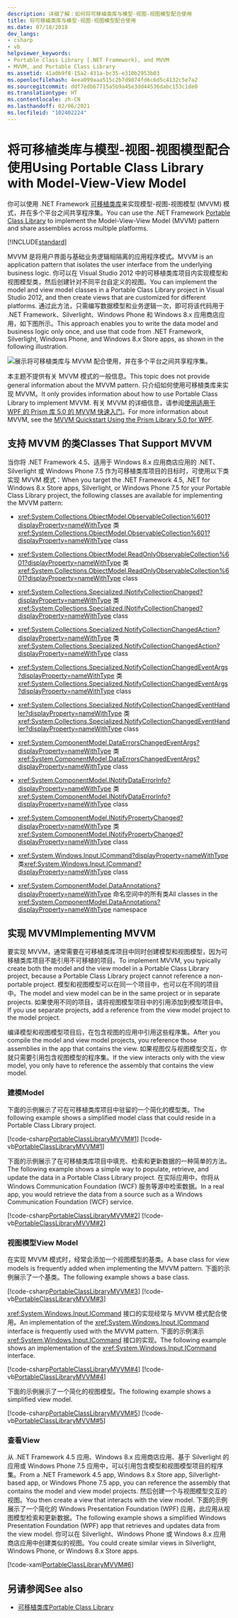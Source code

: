 ```yaml
---
description: 详细了解：如何将可移植类库与模型-视图-视图模型配合使用
title: 将可移植类库与模型-视图-视图模型配合使用
ms.date: 07/18/2018
dev_langs:
- csharp
- vb
helpviewer_keywords:
- Portable Class Library [.NET Framework], and MVVM
- MVVM, and Portable Class Library
ms.assetid: 41a0b9f8-15a2-431a-bc35-e310b2953b03
ms.openlocfilehash: 4eea099aaa515c2b7d9874fd6c6d5c4132c5e7a2
ms.sourcegitcommit: ddf7edb67715a5b9a45e3dd44536dabc153c1de0
ms.translationtype: HT
ms.contentlocale: zh-CN
ms.lasthandoff: 02/06/2021
ms.locfileid: "102402224"
---
```

# <a name="using-portable-class-library-with-model-view-view-model"></a><span data-ttu-id="fa694-103">将可移植类库与模型-视图-视图模型配合使用</span><span class="sxs-lookup"><span data-stu-id="fa694-103">Using Portable Class Library with Model-View-View Model</span></span>

<span data-ttu-id="fa694-104">你可以使用 .NET Framework [可移植类库](portable-class-library.md)来实现模型-视图-视图模型 (MVVM) 模式，并在多个平台之间共享程序集。</span><span class="sxs-lookup"><span data-stu-id="fa694-104">You can use the .NET Framework [Portable Class Library](portable-class-library.md) to implement the Model-View-View Model (MVVM) pattern and share assemblies across multiple platforms.</span></span>

[!INCLUDE[standard](../../../includes/pcl-to-standard.md)]

 <span data-ttu-id="fa694-105">MVVM 是将用户界面与基础业务逻辑相隔离的应用程序模式。</span><span class="sxs-lookup"><span data-stu-id="fa694-105">MVVM is an application pattern that isolates the user interface from the underlying business logic.</span></span> <span data-ttu-id="fa694-106">你可以在 Visual Studio 2012 中的可移植类库项目内实现模型和视图模型类，然后创建针对不同平台自定义的视图。</span><span class="sxs-lookup"><span data-stu-id="fa694-106">You can implement the model and view model classes in a Portable Class Library project in Visual Studio 2012, and then create views that are customized for different platforms.</span></span> <span data-ttu-id="fa694-107">通过此方法，只需编写数据模型和业务逻辑一次，即可将该代码用于 .NET Framework、Silverlight、Windows Phone 和 Windows 8.x 应用商店应用，如下图所示。</span><span class="sxs-lookup"><span data-stu-id="fa694-107">This approach enables you to write the data model and business logic only once, and use that code from .NET Framework, Silverlight, Windows Phone, and Windows 8.x Store apps, as shown in the following illustration.</span></span>

 ![展示将可移植类库与 MVVM 配合使用，并在多个平台之间共享程序集。](./media/using-portable-class-library-with-model-view-view-model/mvvm-share-assemblies-across-platforms.png)

 <span data-ttu-id="fa694-109">本主题不提供有关 MVVM 模式的一般信息。</span><span class="sxs-lookup"><span data-stu-id="fa694-109">This topic does not provide general information about the MVVM pattern.</span></span> <span data-ttu-id="fa694-110">只介绍如何使用可移植类库来实现 MVVM。</span><span class="sxs-lookup"><span data-stu-id="fa694-110">It only provides information about how to use Portable Class Library to implement MVVM.</span></span> <span data-ttu-id="fa694-111">有关 MVVM 的详细信息，请参阅[使用适用于 WPF 的 Prism 库 5.0 的 MVVM 快速入门](/previous-versions/msp-n-p/gg430857(v=pandp.40))。</span><span class="sxs-lookup"><span data-stu-id="fa694-111">For more information about MVVM, see the [MVVM Quickstart Using the Prism Library 5.0 for WPF](/previous-versions/msp-n-p/gg430857(v=pandp.40)).</span></span>

## <a name="classes-that-support-mvvm"></a><span data-ttu-id="fa694-112">支持 MVVM 的类</span><span class="sxs-lookup"><span data-stu-id="fa694-112">Classes That Support MVVM</span></span>

 <span data-ttu-id="fa694-113">当你将 .NET Framework 4.5、适用于 Windows 8.x 应用商店应用的 .NET、Silverlight 或 Windows Phone 7.5 作为可移植类库项目的目标时，可使用以下类实现 MVVM 模式：</span><span class="sxs-lookup"><span data-stu-id="fa694-113">When you target the .NET Framework 4.5, .NET for Windows 8.x Store apps, Silverlight, or Windows Phone 7.5 for your Portable Class Library project, the following classes are available for implementing the MVVM pattern:</span></span>

- <span data-ttu-id="fa694-114"><xref:System.Collections.ObjectModel.ObservableCollection%601?displayProperty=nameWithType> 类</span><span class="sxs-lookup"><span data-stu-id="fa694-114"><xref:System.Collections.ObjectModel.ObservableCollection%601?displayProperty=nameWithType> class</span></span>

- <span data-ttu-id="fa694-115"><xref:System.Collections.ObjectModel.ReadOnlyObservableCollection%601?displayProperty=nameWithType> 类</span><span class="sxs-lookup"><span data-stu-id="fa694-115"><xref:System.Collections.ObjectModel.ReadOnlyObservableCollection%601?displayProperty=nameWithType> class</span></span>

- <span data-ttu-id="fa694-116"><xref:System.Collections.Specialized.INotifyCollectionChanged?displayProperty=nameWithType> 类</span><span class="sxs-lookup"><span data-stu-id="fa694-116"><xref:System.Collections.Specialized.INotifyCollectionChanged?displayProperty=nameWithType> class</span></span>

- <span data-ttu-id="fa694-117"><xref:System.Collections.Specialized.NotifyCollectionChangedAction?displayProperty=nameWithType> 类</span><span class="sxs-lookup"><span data-stu-id="fa694-117"><xref:System.Collections.Specialized.NotifyCollectionChangedAction?displayProperty=nameWithType> class</span></span>

- <span data-ttu-id="fa694-118"><xref:System.Collections.Specialized.NotifyCollectionChangedEventArgs?displayProperty=nameWithType> 类</span><span class="sxs-lookup"><span data-stu-id="fa694-118"><xref:System.Collections.Specialized.NotifyCollectionChangedEventArgs?displayProperty=nameWithType> class</span></span>

- <span data-ttu-id="fa694-119"><xref:System.Collections.Specialized.NotifyCollectionChangedEventHandler?displayProperty=nameWithType> 类</span><span class="sxs-lookup"><span data-stu-id="fa694-119"><xref:System.Collections.Specialized.NotifyCollectionChangedEventHandler?displayProperty=nameWithType> class</span></span>

- <span data-ttu-id="fa694-120"><xref:System.ComponentModel.DataErrorsChangedEventArgs?displayProperty=nameWithType> 类</span><span class="sxs-lookup"><span data-stu-id="fa694-120"><xref:System.ComponentModel.DataErrorsChangedEventArgs?displayProperty=nameWithType> class</span></span>

- <span data-ttu-id="fa694-121"><xref:System.ComponentModel.INotifyDataErrorInfo?displayProperty=nameWithType> 类</span><span class="sxs-lookup"><span data-stu-id="fa694-121"><xref:System.ComponentModel.INotifyDataErrorInfo?displayProperty=nameWithType> class</span></span>

- <span data-ttu-id="fa694-122"><xref:System.ComponentModel.INotifyPropertyChanged?displayProperty=nameWithType> 类</span><span class="sxs-lookup"><span data-stu-id="fa694-122"><xref:System.ComponentModel.INotifyPropertyChanged?displayProperty=nameWithType> class</span></span>

- <span data-ttu-id="fa694-123"><xref:System.Windows.Input.ICommand?displayProperty=nameWithType> 类</span><span class="sxs-lookup"><span data-stu-id="fa694-123"><xref:System.Windows.Input.ICommand?displayProperty=nameWithType> class</span></span>

- <span data-ttu-id="fa694-124"><xref:System.ComponentModel.DataAnnotations?displayProperty=nameWithType> 命名空间中的所有类</span><span class="sxs-lookup"><span data-stu-id="fa694-124">All classes in the <xref:System.ComponentModel.DataAnnotations?displayProperty=nameWithType> namespace</span></span>

## <a name="implementing-mvvm"></a><span data-ttu-id="fa694-125">实现 MVVM</span><span class="sxs-lookup"><span data-stu-id="fa694-125">Implementing MVVM</span></span>

 <span data-ttu-id="fa694-126">要实现 MVVM，通常需要在可移植类库项目中同时创建模型和视图模型，因为可移植类库项目不能引用不可移植的项目。</span><span class="sxs-lookup"><span data-stu-id="fa694-126">To implement MVVM, you typically create both the model and the view model in a Portable Class Library project, because a Portable Class Library project cannot reference a non-portable project.</span></span> <span data-ttu-id="fa694-127">模型和视图模型可以在同一个项目中，也可以在不同的项目中。</span><span class="sxs-lookup"><span data-stu-id="fa694-127">The model and view model can be in the same project or in separate projects.</span></span> <span data-ttu-id="fa694-128">如果使用不同的项目，请将视图模型项目中的引用添加到模型项目中。</span><span class="sxs-lookup"><span data-stu-id="fa694-128">If you use separate projects, add a reference from the view model project to the model project.</span></span>

 <span data-ttu-id="fa694-129">编译模型和视图模型项目后，在包含视图的应用中引用这些程序集。</span><span class="sxs-lookup"><span data-stu-id="fa694-129">After you compile the model and view model projects, you reference those assemblies in the app that contains the view.</span></span> <span data-ttu-id="fa694-130">如果视图仅与视图模型交互，你就只需要引用包含视图模型的程序集。</span><span class="sxs-lookup"><span data-stu-id="fa694-130">If the view interacts only with the view model, you only have to reference the assembly that contains the view model.</span></span>

### <a name="model"></a><span data-ttu-id="fa694-131">建模</span><span class="sxs-lookup"><span data-stu-id="fa694-131">Model</span></span>

 <span data-ttu-id="fa694-132">下面的示例展示了可在可移植类库项目中驻留的一个简化的模型类。</span><span class="sxs-lookup"><span data-stu-id="fa694-132">The following example shows a simplified model class that could reside in a Portable Class Library project.</span></span>

 [!code-csharp[PortableClassLibraryMVVM#1](../../../samples/snippets/csharp/VS_Snippets_CLR/portableclasslibrarymvvm/cs/customer.cs#1)]
 [!code-vb[PortableClassLibraryMVVM#1](../../../samples/snippets/visualbasic/VS_Snippets_CLR/portableclasslibrarymvvm/vb/customer.vb#1)]

 <span data-ttu-id="fa694-133">下面的示例展示了在可移植类库项目中填充、检索和更新数据的一种简单的方法。</span><span class="sxs-lookup"><span data-stu-id="fa694-133">The following example shows a simple way to populate, retrieve, and update the data in a Portable Class Library project.</span></span> <span data-ttu-id="fa694-134">在实际应用中，你将从 Windows Communication Foundation (WCF) 服务等源中检索数据。</span><span class="sxs-lookup"><span data-stu-id="fa694-134">In a real app, you would retrieve the data from a source such as a Windows Communication Foundation (WCF) service.</span></span>

 [!code-csharp[PortableClassLibraryMVVM#2](../../../samples/snippets/csharp/VS_Snippets_CLR/portableclasslibrarymvvm/cs/customerrepository.cs#2)]
 [!code-vb[PortableClassLibraryMVVM#2](../../../samples/snippets/visualbasic/VS_Snippets_CLR/portableclasslibrarymvvm/vb/customerrepository.vb#2)]

### <a name="view-model"></a><span data-ttu-id="fa694-135">视图模型</span><span class="sxs-lookup"><span data-stu-id="fa694-135">View Model</span></span>

 <span data-ttu-id="fa694-136">在实现 MVVM 模式时，经常会添加一个视图模型的基类。</span><span class="sxs-lookup"><span data-stu-id="fa694-136">A base class for view models is frequently added when implementing the MVVM pattern.</span></span> <span data-ttu-id="fa694-137">下面的示例展示了一个基类。</span><span class="sxs-lookup"><span data-stu-id="fa694-137">The following example shows a base class.</span></span>

 [!code-csharp[PortableClassLibraryMVVM#3](../../../samples/snippets/csharp/VS_Snippets_CLR/portableclasslibrarymvvm/cs/viewmodelbase.cs#3)]
 [!code-vb[PortableClassLibraryMVVM#3](../../../samples/snippets/visualbasic/VS_Snippets_CLR/portableclasslibrarymvvm/vb/viewmodelbase.vb#3)]

 <span data-ttu-id="fa694-138"><xref:System.Windows.Input.ICommand> 接口的实现经常与 MVVM 模式配合使用。</span><span class="sxs-lookup"><span data-stu-id="fa694-138">An implementation of the <xref:System.Windows.Input.ICommand> interface is frequently used with the MVVM pattern.</span></span> <span data-ttu-id="fa694-139">下面的示例演示 <xref:System.Windows.Input.ICommand> 接口的实现。</span><span class="sxs-lookup"><span data-stu-id="fa694-139">The following example shows an implementation of the <xref:System.Windows.Input.ICommand> interface.</span></span>

 [!code-csharp[PortableClassLibraryMVVM#4](../../../samples/snippets/csharp/VS_Snippets_CLR/portableclasslibrarymvvm/cs/relaycommand.cs#4)]
 [!code-vb[PortableClassLibraryMVVM#4](../../../samples/snippets/visualbasic/VS_Snippets_CLR/portableclasslibrarymvvm/vb/relaycommand.vb#4)]

 <span data-ttu-id="fa694-140">下面的示例展示了一个简化的视图模型。</span><span class="sxs-lookup"><span data-stu-id="fa694-140">The following example shows a simplified view model.</span></span>

 [!code-csharp[PortableClassLibraryMVVM#5](../../../samples/snippets/csharp/VS_Snippets_CLR/portableclasslibrarymvvm/cs/mainpageviewmodel.cs#5)]
 [!code-vb[PortableClassLibraryMVVM#5](../../../samples/snippets/visualbasic/VS_Snippets_CLR/portableclasslibrarymvvm/vb/customerviewmodel.vb#5)]  
  
### <a name="view"></a><span data-ttu-id="fa694-141">查看</span><span class="sxs-lookup"><span data-stu-id="fa694-141">View</span></span>  

 <span data-ttu-id="fa694-142">从 .NET Framework 4.5 应用、Windows 8.x 应用商店应用、基于 Silverlight 的应用或 Windows Phone 7.5 应用中，可以引用包含模型和视图模型项目的程序集。</span><span class="sxs-lookup"><span data-stu-id="fa694-142">From a .NET Framework 4.5 app, Windows 8.x Store app, Silverlight-based app, or Windows Phone 7.5 app, you can reference the assembly that contains the model and view model projects.</span></span>  <span data-ttu-id="fa694-143">然后创建一个与视图模型交互的视图。</span><span class="sxs-lookup"><span data-stu-id="fa694-143">You then create a view that interacts with the view model.</span></span> <span data-ttu-id="fa694-144">下面的示例展示了一个简化的 Windows Presentation Foundation (WPF) 应用，此应用从视图模型检索和更新数据。</span><span class="sxs-lookup"><span data-stu-id="fa694-144">The following example shows a simplified Windows Presentation Foundation (WPF) app that retrieves and updates data from the view model.</span></span> <span data-ttu-id="fa694-145">你可以在 Silverlight、Windows Phone 或 Windows 8.x 应用商店应用中创建类似的视图。</span><span class="sxs-lookup"><span data-stu-id="fa694-145">You could create similar views in Silverlight, Windows Phone, or Windows 8.x Store apps.</span></span>  
  
 [!code-xaml[PortableClassLibraryMVVM#6](../../../samples/snippets/csharp/VS_Snippets_CLR/portableclasslibrarymvvm/cs/mainwindow.xaml#6)]  
  
## <a name="see-also"></a><span data-ttu-id="fa694-146">另请参阅</span><span class="sxs-lookup"><span data-stu-id="fa694-146">See also</span></span>

- [<span data-ttu-id="fa694-147">可移植类库</span><span class="sxs-lookup"><span data-stu-id="fa694-147">Portable Class Library</span></span>](portable-class-library.md)
